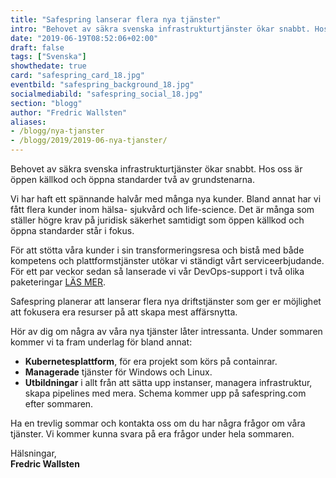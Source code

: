 ```yaml
---
title: "Safespring lanserar flera nya tjänster"
intro: "Behovet av säkra svenska infrastrukturtjänster ökar snabbt. Hos oss är öppen källkod och öppna standarder två av grundstenarna."
date: "2019-06-19T08:52:06+02:00"
draft: false
tags: ["Svenska"]
showthedate: true
card: "safespring_card_18.jpg"
eventbild: "safespring_background_18.jpg"
socialmediabild: "safespring_social_18.jpg"
section: "blogg"
author: "Fredric Wallsten"
aliases:
- /blogg/nya-tjanster
- /blogg/2019/2019-06-nya-tjanster/
---
```


<div class="ingress"><p>Behovet av säkra svenska infrastrukturtjänster ökar snabbt. Hos oss är öppen källkod och öppna standarder två av grundstenarna.</p></div>


Vi har haft ett spännande halvår med många nya kunder. Bland annat har vi fått flera kunder inom hälsa- sjukvård och life-science. Det är många som ställer högre krav på juridisk säkerhet samtidigt som öppen källkod och öppna standarder står i fokus.

För att stötta våra kunder i sin transformeringsresa och bistå med både kompetens och plattformstjänster utökar vi ständigt vårt serviceerbjudande. För ett par veckor sedan så lanserade vi vår DevOps-support i två olika paketeringar <a href="/devops/" id="text-button">LÄS MER</a>.

Safespring planerar att lanserar flera nya driftstjänster som ger er möjlighet att fokusera era resurser på att skapa mest affärsnytta.

Hör av dig om några av våra nya tjänster låter intressanta. Under sommaren kommer vi ta fram underlag för bland annat:

- **Kubernetesplattform**, för era projekt som körs på containrar.
- **Managerade** tjänster för Windows och Linux.
- **Utbildningar** i allt från att sätta upp instanser, managera infrastruktur, skapa pipelines med mera. Schema kommer upp på safespring.com efter sommaren.


Ha en trevlig sommar och kontakta oss om du har några frågor om våra tjänster. Vi kommer kunna svara på era frågor under hela sommaren.


Hälsningar,<br>
**Fredric Wallsten**
